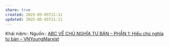 ```yaml
---
share: true
created: 2025-05-05T21:11
updated: 2025-05-05T21:11
---
```

Khái niệm:: 
Nguồn:: [ABC VỀ CHỦ NGHĨA TƯ BẢN – PHẦN 1: Hiểu chủ nghĩa tư bản – VNYoungMarxist](https://vnmarxist.com/post-2137.html)